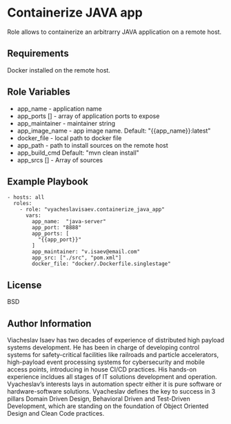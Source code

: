 Containerize JAVA app
=========

Role allows to containerize an arbitrarry JAVA application on a remote host.

Requirements
------------

Docker installed on the remote host.

Role Variables
--------------

* app_name - application name
* app_ports [] - array of application ports to expose
* app_maintainer - maintainer string
* app_image_name - app image name. Default: "{{app_name}}:latest"
* docker_file - local path to docker file
* app_path    - path to install sources on the remote host
* app_build_cmd  Default: "mvn clean install"
* app_srcs [] - Array of sources


Example Playbook
----------------

    - hosts: all
      roles:
        - role: "vyacheslavisaev.containerize_java_app"
          vars:
            app_name:  "java-server"
            app_port: "8888"
            app_ports: [
              "{{app_port}}"
            ]
            app_maintainer: "v.isaev@email.com"
            app_src: ["./src", "pom.xml"]
            docker_file: "docker/.Dockerfile.singlestage"

License
-------

BSD

Author Information
------------------

Viacheslav Isaev has two decades of experience of distributed high payload systems development. He has been in charge of developing control systems for safety-critical facilities like railroads and particle accelerators, high-payload event processing systems for cybersecurity and mobile access points, introducing in house CI/CD practices. His hands-on experience incldues all stages of IT solutions development and operation. Vyacheslav’s interests lays in automation spectr either it is pure software or hardware-software solutions. Vyacheslav defines the key to success in 3 pillars  Domain Driven Design, Behavioral Driven and Test-Driven Development, which are standing on the foundation of  Object Oriented Design and Clean Code practices.